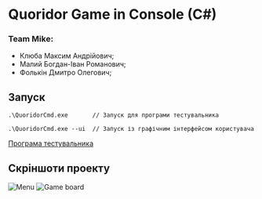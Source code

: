 # Quoridor Game in Console (C#)

### Team Mike:
* Клюба Максим Андрійович;
* Малий Богдан-Іван Романович;
* Фолькін Дмитро Олегович;

## Запуск
```
.\QuoridorCmd.exe 		// Запуск для програми тестувальника

.\QuoridorCmd.exe --ui 	// Запуск із графічним інтерфейсом користувача
```  

[Програма тестувальника](https://github.com/introduction-to-gamedev/ai-tester) 

## Скріншоти проекту
![Menu](https://github.com/MaxKliuba/QuoridorConsole/blob/master/img/img1.png?raw=true)
![Game board](https://github.com/MaxKliuba/QuoridorConsole/blob/master/img/img2.png?raw=true)